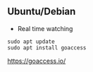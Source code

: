 ## Ubuntu/Debian

- Real time watching

```
sudo apt update 
sudo apt install goaccess
```



https://goaccess.io/

